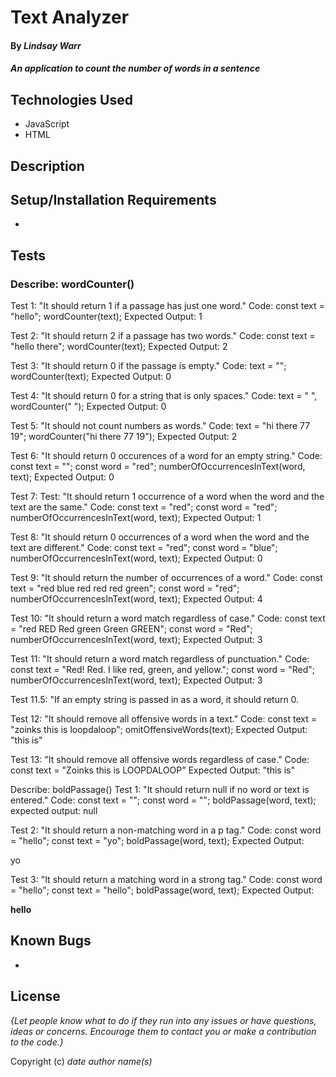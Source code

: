 # Text Analyzer

#### By _Lindsay Warr_

#### _An application to count the number of words in a sentence_

## Technologies Used

* JavaScript
* HTML

## Description


## Setup/Installation Requirements

* 

## Tests
### Describe: wordCounter()

Test 1: "It should return 1 if a passage has just one word."
Code:
const text = "hello";
wordCounter(text);
Expected Output: 1

Test 2: "It should return 2 if a passage has two words."
Code:
const text = "hello there";
wordCounter(text);
Expected Output: 2

Test 3: "It should return 0 if the passage is empty."
Code: 
text = "";
wordCounter(text);
Expected Output: 0

Test 4: "It should return 0 for a string that is only spaces."
Code: 
text = "           ",
wordCounter("            ");
Expected Output: 0

Test 5: "It should not count numbers as words."
Code:
text = "hi there 77 19";
wordCounter("hi there 77 19");
Expected Output: 2

Test 6: "It should return 0 occurences of a word for an empty string."
Code:
const text = "";
const word = "red";
numberOfOccurrencesInText(word, text);
Expected Output: 0

Test 7: Test: "It should return 1 occurrence of a word when the word and the text are the same."
Code:
const text = "red";
const word = "red";
numberOfOccurrencesInText(word, text);
Expected Output: 1

Test 8: "It should return 0 occurrences of a word when the word and the text are different."
Code:
const text = "red";
const word = "blue";
numberOfOccurrencesInText(word, text);
Expected Output: 0

Test 9: "It should return the number of occurrences of a word."
Code:
const text = "red blue red red red green";
const word = "red";
numberOfOccurrencesInText(word, text);
Expected Output: 4

Test 10: "It should return a word match regardless of case."
Code:
const text = "red RED Red green Green GREEN";
const word = "Red";
numberOfOccurrencesInText(word, text);
Expected Output: 3

Test 11: "It should return a word match regardless of punctuation."
Code:
const text = "Red! Red. I like red, green, and yellow.";
const word = "Red";
numberOfOccurrencesInText(word, text);
Expected Output: 3

Test 11.5: "If an empty string is passed in as a word, it should return 0.

Test 12: "It should remove all offensive words in a text."
Code:
const text = "zoinks this is loopdaloop";
omitOffensiveWords(text);
Expected Output: "this is"

Test 13: "It should remove all offensive words regardless of case."
Code:
const text = "Zoinks this is LOOPDALOOP"
Expected Output: "this is"

<!--- >this code works up to test 13:

function omitOffensiveWords(text) {
    const offensiveWords = ["zoinks" ,"muppeteer", 
    "biffaroni", "loopdaloop"];
    const words = text.split(" ");

    const filteredWords = [];
    words.forEach(function(word) {
        if (!offensiveWords.includes(word.toLowerCase())) {
            filteredWords.push(word);
        }
    });

    return filteredWords.join(" ")
}
-->
<!-- This test still isn't working
Test 14: "It should remove all offensive words regardless of puncuation."
Code:
const text = "Zoinks, this is LOOPDALOOP!"
omitOffensiveWords(text)
Expected Output: "this is"
-->
Describe: boldPassage()
Test 1: "It should return null if no word or text is entered."
Code: 
const text = "";
const word = "";
boldPassage(word, text);
expected output: null

Test 2: "It should return a non-matching word in a p tag."
Code:
const word = "hello";
const text = "yo";
boldPassage(word, text);
Expected Output: <p>yo</p>

Test 3: "It should return a matching word in a strong tag."
Code:
const word = "hello";
const text = "hello";
boldPassage(word, text);
Expected Output: <p><strong>hello</strong></p>


## Known Bugs

* 

## License

_{Let people know what to do if they run into any issues or have questions, ideas or concerns.  Encourage them to contact you or make a contribution to the code.}_

Copyright (c) _date_ _author name(s)_